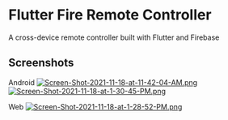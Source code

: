 # Flutter Fire Remote Controller

A cross-device remote controller built with Flutter and Firebase

## Screenshots

Android
[![Screen-Shot-2021-11-18-at-11-42-04-AM.png](https://i.postimg.cc/DfGp7FwF/Screen-Shot-2021-11-18-at-11-42-04-AM.png)](https://postimg.cc/rz8N9B4Y)
[![Screen-Shot-2021-11-18-at-1-30-45-PM.png](https://i.postimg.cc/XXMG4m47/Screen-Shot-2021-11-18-at-1-30-45-PM.png)](https://postimg.cc/wRVTkW1S)

Web
[![Screen-Shot-2021-11-18-at-1-28-52-PM.png](https://i.postimg.cc/qM9XvDjK/Screen-Shot-2021-11-18-at-1-28-52-PM.png)](https://postimg.cc/6yfGHcs6)
